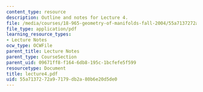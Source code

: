```yaml
---
content_type: resource
description: Outline and notes for Lecture 4.
file: /media/courses/18-965-geometry-of-manifolds-fall-2004/55a7137272a97179db2a80b6e20d5de0_lecture4.pdf
file_type: application/pdf
learning_resource_types:
- Lecture Notes
ocw_type: OCWFile
parent_title: Lecture Notes
parent_type: CourseSection
parent_uid: 09671ff8-f164-6db8-195c-1bcfefe5f599
resourcetype: Document
title: lecture4.pdf
uid: 55a71372-72a9-7179-db2a-80b6e20d5de0
---
```

